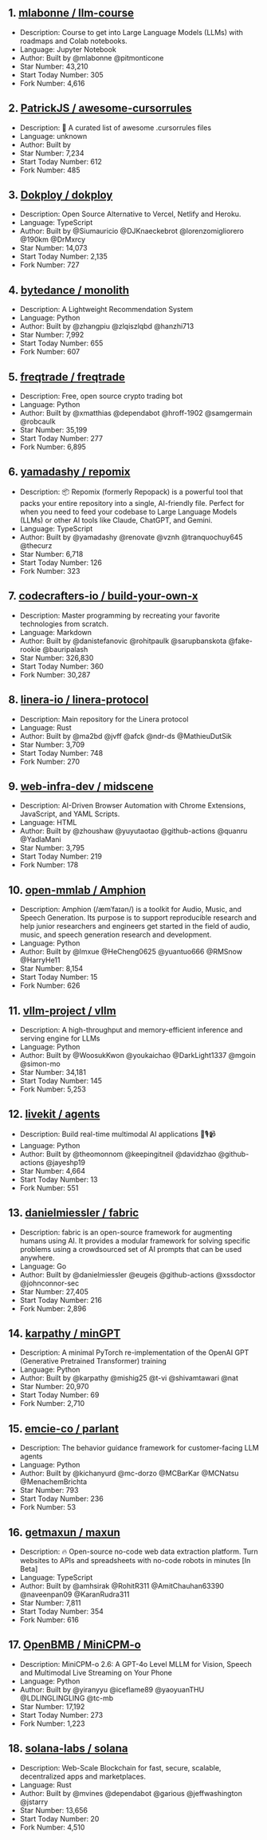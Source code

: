 ## 1. [mlabonne / llm-course](https://github.com/mlabonne/llm-course)
- Description: Course to get into Large Language Models (LLMs) with roadmaps and Colab notebooks.
- Language: Jupyter Notebook
- Author: Built by @mlabonne @pitmonticone
- Star Number: 43,210
- Start Today Number: 305
- Fork Number: 4,616

## 2. [PatrickJS / awesome-cursorrules](https://github.com/PatrickJS/awesome-cursorrules)
- Description: 📄 A curated list of awesome .cursorrules files
- Language: unknown
- Author: Built by
- Star Number: 7,234
- Start Today Number: 612
- Fork Number: 485

## 3. [Dokploy / dokploy](https://github.com/Dokploy/dokploy)
- Description: Open Source Alternative to Vercel, Netlify and Heroku.
- Language: TypeScript
- Author: Built by @Siumauricio @DJKnaeckebrot @lorenzomigliorero @190km @DrMxrcy
- Star Number: 14,073
- Start Today Number: 2,135
- Fork Number: 727

## 4. [bytedance / monolith](https://github.com/bytedance/monolith)
- Description: A Lightweight Recommendation System
- Language: Python
- Author: Built by @zhangpiu @zlqiszlqbd @hanzhi713
- Star Number: 7,992
- Start Today Number: 655
- Fork Number: 607

## 5. [freqtrade / freqtrade](https://github.com/freqtrade/freqtrade)
- Description: Free, open source crypto trading bot
- Language: Python
- Author: Built by @xmatthias @dependabot @hroff-1902 @samgermain @robcaulk
- Star Number: 35,199
- Start Today Number: 277
- Fork Number: 6,895

## 6. [yamadashy / repomix](https://github.com/yamadashy/repomix)
- Description: 📦 Repomix (formerly Repopack) is a powerful tool that packs your entire repository into a single, AI-friendly file. Perfect for when you need to feed your codebase to Large Language Models (LLMs) or other AI tools like Claude, ChatGPT, and Gemini.
- Language: TypeScript
- Author: Built by @yamadashy @renovate @vznh @tranquochuy645 @thecurz
- Star Number: 6,718
- Start Today Number: 126
- Fork Number: 323

## 7. [codecrafters-io / build-your-own-x](https://github.com/codecrafters-io/build-your-own-x)
- Description: Master programming by recreating your favorite technologies from scratch.
- Language: Markdown
- Author: Built by @danistefanovic @rohitpaulk @sarupbanskota @fake-rookie @bauripalash
- Star Number: 326,830
- Start Today Number: 360
- Fork Number: 30,287

## 8. [linera-io / linera-protocol](https://github.com/linera-io/linera-protocol)
- Description: Main repository for the Linera protocol
- Language: Rust
- Author: Built by @ma2bd @jvff @afck @ndr-ds @MathieuDutSik
- Star Number: 3,709
- Start Today Number: 748
- Fork Number: 270

## 9. [web-infra-dev / midscene](https://github.com/web-infra-dev/midscene)
- Description: AI-Driven Browser Automation with Chrome Extensions, JavaScript, and YAML Scripts.
- Language: HTML
- Author: Built by @zhoushaw @yuyutaotao @github-actions @quanru @YadlaMani
- Star Number: 3,795
- Start Today Number: 219
- Fork Number: 178

## 10. [open-mmlab / Amphion](https://github.com/open-mmlab/Amphion)
- Description: Amphion (/æmˈfaɪən/) is a toolkit for Audio, Music, and Speech Generation. Its purpose is to support reproducible research and help junior researchers and engineers get started in the field of audio, music, and speech generation research and development.
- Language: Python
- Author: Built by @lmxue @HeCheng0625 @yuantuo666 @RMSnow @HarryHe11
- Star Number: 8,154
- Start Today Number: 15
- Fork Number: 626

## 11. [vllm-project / vllm](https://github.com/vllm-project/vllm)
- Description: A high-throughput and memory-efficient inference and serving engine for LLMs
- Language: Python
- Author: Built by @WoosukKwon @youkaichao @DarkLight1337 @mgoin @simon-mo
- Star Number: 34,181
- Start Today Number: 145
- Fork Number: 5,253

## 12. [livekit / agents](https://github.com/livekit/agents)
- Description: Build real-time multimodal AI applications 🤖🎙️📹
- Language: Python
- Author: Built by @theomonnom @keepingitneil @davidzhao @github-actions @jayeshp19
- Star Number: 4,664
- Start Today Number: 13
- Fork Number: 551

## 13. [danielmiessler / fabric](https://github.com/danielmiessler/fabric)
- Description: fabric is an open-source framework for augmenting humans using AI. It provides a modular framework for solving specific problems using a crowdsourced set of AI prompts that can be used anywhere.
- Language: Go
- Author: Built by @danielmiessler @eugeis @github-actions @xssdoctor @johnconnor-sec
- Star Number: 27,405
- Start Today Number: 216
- Fork Number: 2,896

## 14. [karpathy / minGPT](https://github.com/karpathy/minGPT)
- Description: A minimal PyTorch re-implementation of the OpenAI GPT (Generative Pretrained Transformer) training
- Language: Python
- Author: Built by @karpathy @mishig25 @t-vi @shivamtawari @nat
- Star Number: 20,970
- Start Today Number: 69
- Fork Number: 2,710

## 15. [emcie-co / parlant](https://github.com/emcie-co/parlant)
- Description: The behavior guidance framework for customer-facing LLM agents
- Language: Python
- Author: Built by @kichanyurd @mc-dorzo @MCBarKar @MCNatsu @MenachemBrichta
- Star Number: 793
- Start Today Number: 236
- Fork Number: 53

## 16. [getmaxun / maxun](https://github.com/getmaxun/maxun)
- Description: 🔥 Open-source no-code web data extraction platform. Turn websites to APIs and spreadsheets with no-code robots in minutes [In Beta]
- Language: TypeScript
- Author: Built by @amhsirak @RohitR311 @AmitChauhan63390 @naveenpan09 @KaranRudra311
- Star Number: 7,811
- Start Today Number: 354
- Fork Number: 616

## 17. [OpenBMB / MiniCPM-o](https://github.com/OpenBMB/MiniCPM-o)
- Description: MiniCPM-o 2.6: A GPT-4o Level MLLM for Vision, Speech and Multimodal Live Streaming on Your Phone
- Language: Python
- Author: Built by @yiranyyu @iceflame89 @yaoyuanTHU @LDLINGLINGLING @tc-mb
- Star Number: 17,192
- Start Today Number: 273
- Fork Number: 1,223

## 18. [solana-labs / solana](https://github.com/solana-labs/solana)
- Description: Web-Scale Blockchain for fast, secure, scalable, decentralized apps and marketplaces.
- Language: Rust
- Author: Built by @mvines @dependabot @garious @jeffwashington @jstarry
- Star Number: 13,656
- Start Today Number: 20
- Fork Number: 4,510